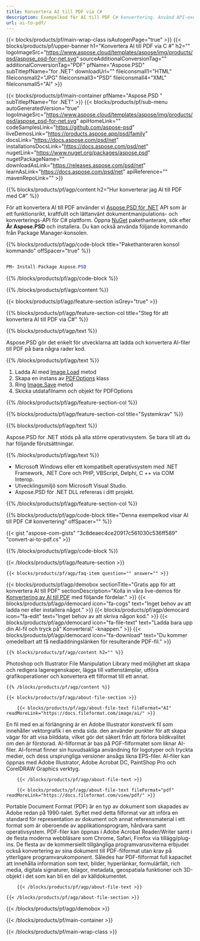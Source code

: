 ```yaml
---
title: Konvertera AI till PDF via C#
description: Exempelkod för AI till PDF C# konvertering. Använd API-exempelkod för batch AI-filer till PDF-konvertering inom VB.NET, ASP.NET eller någon .NET-baserad applikation.
url: ai-to-pdf/
---
```


{{< blocks/products/pf/main-wrap-class isAutogenPage="true" >}}
{{< blocks/products/pf/upper-banner h1="Konvertera AI till PDF via C #" h2="" logoImageSrc="https://www.aspose.cloud/templates/aspose/img/products/psd/aspose_psd-for-net.svg" sourceAdditionalConversionTag="" additionalConversionTag="PDF" pfName="Aspose.PSD" subTitlepfName="for .NET" downloadUrl="" fileiconsmall1="HTML" fileiconsmall2="JPG" fileiconsmall3="PSD" fileiconsmall4="XML" fileiconsmall5="AI" >}}

{{< blocks/products/pf/main-container pfName="Aspose.PSD " subTitlepfName="for .NET" >}}
{{< blocks/products/pf/sub-menu autoGeneratedVersion="true" logoImageSrc="https://www.aspose.cloud/templates/aspose/img/products/psd/aspose_psd-for-net.svg" apiHomeLink="" codeSamplesLink="https://github.com/aspose-psd" liveDemosLink="https://products.aspose.app/psd/family" docsLink="https://docs.aspose.com/psd/net" installationsDocsLink="https://docs.aspose.com/psd/net" nugetLink="https://www.nuget.org/packages/aspose.psd" nugetPackageName="" downloadAsLink="https://releases.aspose.com/psd/net" learnAsLink="https://docs.aspose.com/psd/net" apiReference="" mavenRepoLink="" >}}

{{% blocks/products/pf/agp/content h2="Hur konverterar jag AI till PDF med C#" %}}

För att konvertera AI till PDF använder vi <a href="/psd/{{< lang-code >}}net">Aspose.PSD för .NET</a> API som är ett funktionsrikt, kraftfullt och lättanvänt dokumentmanipulations- och konverterings-API för C# plattform. Öppna <a href="https://www.nuget.org/packages/aspose.psd">NuGet</a> pakethanterare, sök efter <b>Är Aspose.PSD</b> och installera. Du kan också använda följande kommando från Package Manager-konsolen.

{{% blocks/products/pf/agp/code-block title="Pakethanteraren konsol kommando" offSpacer="true" %}}

```cs

PM> Install-Package Aspose.PSD

```

{{% /blocks/products/pf/agp/code-block %}}

{{% /blocks/products/pf/agp/content %}}

{{< blocks/products/pf/agp/feature-section isGrey="true" >}}

{{% blocks/products/pf/agp/feature-section-col title="Steg för att konvertera AI till PDF via C#" %}}

{{% blocks/products/pf/agp/text %}}

 Aspose.PSD gör det enkelt för utvecklarna att ladda och konvertera AI-filer till PDF på bara några rader kod.

{{% /blocks/products/pf/agp/text %}}

1. Ladda AI med [Image.Load](https://apireference.aspose.com/psd/net/aspose.psd/image/methods/load/index) metod
1. Skapa en instans av [PDFOptions](https://reference.aspose.com/psd/net/aspose.psd.imageoptions/pdfoptions/) klass
1. Ring [Image.Save](https://apireference.aspose.com/psd/net/aspose.psd/image/methods/save/index) metod
1. Skicka utdatafilnamn och objekt för PDFOptions

{{% /blocks/products/pf/agp/feature-section-col %}}

{{% blocks/products/pf/agp/feature-section-col title="Systemkrav" %}}

{{% blocks/products/pf/agp/text %}}

 Aspose.PSD for .NET stöds på alla större operativsystem. Se bara till att du har följande förutsättningar.

{{% /blocks/products/pf/agp/text %}}

- Microsoft Windows eller ett kompatibelt operativsystem med .NET Framework, .NET Core och PHP, VBScript, Delphi, C ++ via COM Interop.
- Utvecklingsmiljö som Microsoft Visual Studio.
- Aspose.PSD för .NET DLL refereras i ditt projekt.

{{% /blocks/products/pf/agp/feature-section-col %}}

{{% blocks/products/pf/agp/code-block title="Denna exempelkod visar AI till PDF C# konvertering" offSpacer="" %}}

{{< gist "aspose-com-gists" "3c8deaec4ce20917c561030c536ff589" "convert-ai-to-pdf.cs" >}}

{{% /blocks/products/pf/agp/code-block %}}

{{< /blocks/products/pf/agp/feature-section >}}

    {{< blocks/products/pf/agp/faq-item question="" answer="" >}}
 

<!-- aboutfile Starts -->

{{< blocks/products/pf/agp/demobox sectionTitle="Gratis app för att konvertera AI till PDF" sectionDescription="Kolla in våra live-demos för [Konvertering av AI till PDF](https://products.aspose.app/psd/conversion/ai-to-pdf) med följande fördelar." >}}
        {{< blocks/products/pf/agp/democard icon="fa-cogs" text="Inget behov av att ladda ner eller installera något." >}}
        {{< blocks/products/pf/agp/democard icon="fa-edit" text="Inget behov av att skriva någon kod." >}}
        {{< blocks/products/pf/agp/democard icon="fa-file-text" text="Ladda bara upp din AI-fil och tryck på\" Konvertera\” -knappen." >}}
        {{< blocks/products/pf/agp/democard icon="fa-download" text="Du kommer omedelbart att få nedladdningslänken för resulterande PDF-fil." >}}

    {{% blocks/products/pf/agp/content h2="" %}}

Photoshop och Illustrator File Manipulation Library med möjlighet att skapa och redigera lageregenskaper, lägga till vattenstämplar, utföra grafikoperationer och konvertera ett filformat till ett annat.



    {{% /blocks/products/pf/agp/content %}}

    {{< blocks/products/pf/agp/about-file-section >}}

        {{< blocks/products/pf/agp/about-file-text fileFormat="AI" readMoreLink="https://docs.fileformat.com/image/ai/" >}}
En fil med en.ai förlängning är en Adobe Illustrator konstverk fil som innehåller vektorgrafik i en enda sida. den använder punkter för att skapa vägar för att visa bilddata, vilket gör det säkert från att förlora bildkvalitet om den är förstorad. AI-filformat är bas på PGF-filformatet som liknar AI-filer. AI-format finner sin huvudsakliga användning för logotyper och tryckta medier, och dess ursprungliga versioner ansågs likna EPS-filer. AI-filer kan öppnas med Adobe Illustrator, Adobe Acrobat DC, PaintShop Pro och CorelDRAW Graphics verktyg.

        {{< /blocks/products/pf/agp/about-file-text >}}

        {{< blocks/products/pf/agp/about-file-text fileFormat="pdf" readMoreLink="https://docs.fileformat.com/view/pdf/" >}}
Portable Document Format (PDF) är en typ av dokument som skapades av Adobe redan på 1990-talet. Syftet med detta filformat var att införa en standard för representation av dokument och annat referensmaterial i ett format som är oberoende av applikationsprogram, hårdvara samt operativsystem. PDF-filer kan öppnas i Adobe Acrobat Reader/Writer samt i de flesta moderna webbläsare som Chrome, Safari, Firefox via tillägg/plug-ins. De flesta av de kommersiellt tillgängliga programvarusviterna erbjuder också konvertering av sina dokument till PDF-filformat utan krav på ytterligare programvarukomponent. Således har PDF-filformat full kapacitet att innehålla information som text, bilder, hyperlänkar, formulärfält, rich media, digitala signaturer, bilagor, metadata, geospatiala funktioner och 3D-objekt i det som kan bli en del av källdokumentet.

        {{< /blocks/products/pf/agp/about-file-text >}}

    {{< /blocks/products/pf/agp/about-file-section >}}

{{< /blocks/products/pf/agp/demobox >}}

<!-- aboutfile Ends -->



{{< /blocks/products/pf/main-container >}}
    
{{< /blocks/products/pf/main-wrap-class >}}

